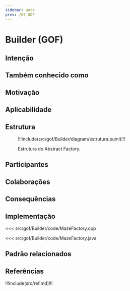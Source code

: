 ```yaml
---
sidebar: auto
prev: /03_GOF
---
```

# Builder (GOF) 

## Intenção
## Também conhecido como
## Motivação

## Aplicabilidade


## Estrutura

<figure>

!!!include(src/gof/Builder/diagram/estrutura.puml)!!!

<figcaption>Estrutura do Abstract Factory.</figcaption>
</figure>

## Participantes

## Colaborações

## Consequências

## Implementação

<code-group>
<code-block title="C++">

<<< src/gof/Builder/code/MazeFactory.cpp

</code-block>

<code-block title="Java">

<<< src/gof/Builder/code/MazeFactory.java

</code-block>
</code-group>

## Padrão relacionados



## Referências

!!!include(src/ref.md)!!!
